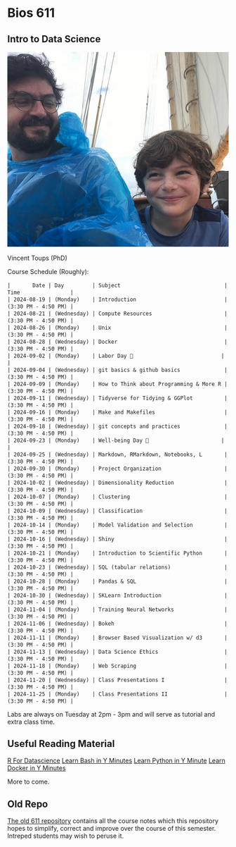 Bios 611
========
Intro to Data Science
---------------------

![Me](https://github.com/Vincent-Toups/6112024/blob/main/lectures/01-intro/images/vandf.png)



Vincent Toups (PhD)

Course Schedule (Roughly):

```
|       Date | Day         | Subject                                 | Time                |
| 2024-08-19 | (Monday)    | Introduction                            | (3:30 PM - 4:50 PM) |
| 2024-08-21 | (Wednesday) | Compute Resources                       | (3:30 PM - 4:50 PM) |
| 2024-08-26 | (Monday)    | Unix                                    | (3:30 PM - 4:50 PM) |
| 2024-08-28 | (Wednesday) | Docker                                  | (3:30 PM - 4:50 PM) |
| 2024-09-02 | (Monday)    | Labor Day 🌟                            |                     |
| 2024-09-04 | (Wednesday) | git basics & github basics              | (3:30 PM - 4:50 PM) |
| 2024-09-09 | (Monday)    | How to Think about Programming & More R | (3:30 PM - 4:50 PM) |
| 2024-09-11 | (Wednesday) | Tidyverse for Tidying & GGPlot          | (3:30 PM - 4:50 PM) |
| 2024-09-16 | (Monday)    | Make and Makefiles                      | (3:30 PM - 4:50 PM) |
| 2024-09-18 | (Wednesday) | git concepts and practices              | (3:30 PM - 4:50 PM) |
| 2024-09-23 | (Monday)    | Well-being Day 🧘                       |                     |
| 2024-09-25 | (Wednesday) | Markdown, RMarkdown, Notebooks, L       | (3:30 PM - 4:50 PM) |
| 2024-09-30 | (Monday)    | Project Organization                    | (3:30 PM - 4:50 PM) |
| 2024-10-02 | (Wednesday) | Dimensionality Reduction                | (3:30 PM - 4:50 PM) |
| 2024-10-07 | (Monday)    | Clustering                              | (3:30 PM - 4:50 PM) |
| 2024-10-09 | (Wednesday) | Classification                          | (3:30 PM - 4:50 PM) |
| 2024-10-14 | (Monday)    | Model Validation and Selection          | (3:30 PM - 4:50 PM) |
| 2024-10-16 | (Wednesday) | Shiny                                   | (3:30 PM - 4:50 PM) |
| 2024-10-21 | (Monday)    | Introduction to Scientific Python       | (3:30 PM - 4:50 PM) |
| 2024-10-23 | (Wednesday) | SQL (tabular relations)                 | (3:30 PM - 4:50 PM) |
| 2024-10-28 | (Monday)    | Pandas & SQL                            | (3:30 PM - 4:50 PM) |
| 2024-10-30 | (Wednesday) | SKLearn Introduction                    | (3:30 PM - 4:50 PM) |
| 2024-11-04 | (Monday)    | Training Neural Networks                | (3:30 PM - 4:50 PM) |
| 2024-11-06 | (Wednesday) | Bokeh                                   | (3:30 PM - 4:50 PM) |
| 2024-11-11 | (Monday)    | Browser Based Visualization w/ d3       | (3:30 PM - 4:50 PM) |
| 2024-11-13 | (Wednesday) | Data Science Ethics                     | (3:30 PM - 4:50 PM) |
| 2024-11-18 | (Monday)    | Web Scraping                            | (3:30 PM - 4:50 PM) |
| 2024-11-20 | (Wednesday) | Class Presentations I                   | (3:30 PM - 4:50 PM) |
| 2024-11-25 | (Monday)    | Class Presentations II                  | (3:30 PM - 4:50 PM) |
```


Labs are always on Tuesday at 2pm - 3pm and will serve as tutorial and extra class time.

Useful Reading Material
-----------------------

[R For Datascience](https://r4ds.hadley.nz/)
[Learn Bash in Y Minutes](https://learnxinyminutes.com/docs/bash/)
[Learn Python in Y Minute](https://learnxinyminutes.com/docs/python/)
[Learn Docker in Y Minutes](https://learnxinyminutes.com/docs/docker/)

More to come.

Old Repo
--------

[The old 611 repository](https://github.com/Vincent-Toups/datasci611) contains
all the course notes which this repository hopes to simplify, correct and
improve over the course of this semester. Intreped students may wish to peruse it.



